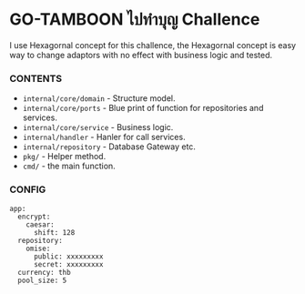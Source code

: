 # GO-TAMBOON ไปทำบุญ Challence

I use Hexagornal concept for this challence, the Hexagornal concept is easy way to change adaptors with no effect with business logic and tested.

### CONTENTS

* `internal/core/domain` - Structure model.
* `internal/core/ports` - Blue print of function for repositories and services.
* `internal/core/service` - Business logic.
* `internal/handler` - Hanler for call services.
* `internal/repository` - Database Gateway etc.
* `pkg/` - Helper method.
* `cmd/` - the main function.


### CONFIG
```
app:
  encrypt:
    caesar:
      shift: 128
  repository:
    omise:
      public: xxxxxxxxx
      secret: xxxxxxxxx
  currency: thb
  pool_size: 5
  ```